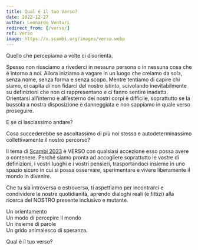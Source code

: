 ```yaml
---
title: Qual è il tuo Verso?
date: 2022-12-27
author: Leonardo Venturi
redirect_from: [/verso/]
ref: verso
image: https://x.scambi.org/images/verso.webp
---
```

Quello che percepiamo a volte ci disorienta.

Spesso non riusciamo a rivederci in nessuna persona o in nessuna cosa che è intorno a noi. Allora iniziamo a vagare in un luogo che creiamo da solɜ, senza nome, senza forma e senza scopo. Mentre tentiamo di capire chi siamo, ci capita di non fidarci del nostro istinto, scivolando inevitabilmente su definizioni che non ci rappresentano e ci fanno sentire inadattɜ. Orientarsi all’interno e all’esterno dei nostri corpi è difficile, soprattutto se la bussola a nostra disposizione è danneggiata e non sappiamo in quale verso proseguire.

E se ci lasciassimo andare?

Cosa succederebbe se ascoltassimo di più noi stessɜ e autodeterminassimo collettivamente il nostro percorso?

Il tema di [Scambi 2023](/2023/programma 'Il programma completo di Scambi Festival 2023') è VERSO con qualsiasi accezione esso possa avere o contenere. Perché siamo prontɜ ad accogliere soprattutto le vostre di definizioni, i vostri luoghi e i vostri pensieri, trasportandoci insieme in uno spazio sicuro in cui si possa osservare, sperimentare e vivere liberamente il mondo in divenire.

Che tu sia introversǝ o estroversǝ, ti aspettiamo per incontrarci e condividere le nostre quotidianità, aprendo dialoghi reali (e fittizi) alla ricerca del NOSTRO presente inclusivo e mutante.

Un orientamento  
Un modo di percepire il mondo  
Un insieme di parole  
Un grido animalesco di speranza.

Qual è il tuo verso?
